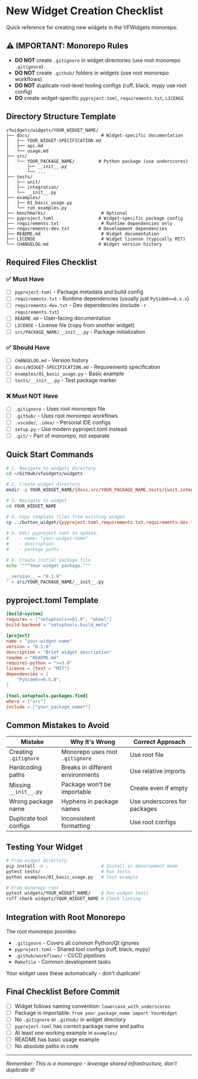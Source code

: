 # New Widget Creation Checklist

Quick reference for creating new widgets in the VFWidgets monorepo.

## ⚠️ IMPORTANT: Monorepo Rules

- **DO NOT** create `.gitignore` in widget directories (use root monorepo `.gitignore`)
- **DO NOT** create `.github/` folders in widgets (use root monorepo workflows)
- **DO NOT** duplicate root-level tooling configs (ruff, black, mypy use root config)
- **DO** create widget-specific `pyproject.toml`, `requirements.txt`, `LICENSE`

## Directory Structure Template

```
vfwidgets/widgets/YOUR_WIDGET_NAME/
├── docs/                           # Widget-specific documentation
│   ├── YOUR_WIDGET-SPECIFICATION.md
│   ├── api.md
│   └── usage.md
├── src/
│   └── YOUR_PACKAGE_NAME/         # Python package (use underscores)
│       ├── __init__.py
│       └── ...
├── tests/
│   ├── unit/
│   ├── integration/
│   └── __init__.py
├── examples/
│   ├── 01_basic_usage.py
│   └── run_examples.py
├── benchmarks/                     # Optional
├── pyproject.toml                 # Widget-specific package config
├── requirements.txt                # Runtime dependencies only
├── requirements-dev.txt           # Development dependencies
├── README.md                       # Widget documentation
├── LICENSE                         # Widget license (typically MIT)
└── CHANGELOG.md                   # Widget version history
```

## Required Files Checklist

### ✅ Must Have
- [ ] `pyproject.toml` - Package metadata and build config
- [ ] `requirements.txt` - Runtime dependencies (usually just `PySide6>=6.x.x`)
- [ ] `requirements-dev.txt` - Dev dependencies (include `-r requirements.txt`)
- [ ] `README.md` - User-facing documentation
- [ ] `LICENSE` - License file (copy from another widget)
- [ ] `src/PACKAGE_NAME/__init__.py` - Package initialization

### ✅ Should Have
- [ ] `CHANGELOG.md` - Version history
- [ ] `docs/WIDGET-SPECIFICATION.md` - Requirements specification
- [ ] `examples/01_basic_usage.py` - Basic example
- [ ] `tests/__init__.py` - Test package marker

### ❌ Must NOT Have
- [ ] `.gitignore` - Uses root monorepo file
- [ ] `.github/` - Uses root monorepo workflows
- [ ] `.vscode/`, `.idea/` - Personal IDE configs
- [ ] `setup.py` - Use modern pyproject.toml instead
- [ ] `.git/` - Part of monorepo, not separate

## Quick Start Commands

```bash
# 1. Navigate to widgets directory
cd ~/GitHub/vfwidgets/widgets

# 2. Create widget directory
mkdir -p YOUR_WIDGET_NAME/{docs,src/YOUR_PACKAGE_NAME,tests/{unit,integration},examples}

# 3. Navigate to widget
cd YOUR_WIDGET_NAME

# 4. Copy template files from existing widget
cp ../button_widget/{pyproject.toml,requirements.txt,requirements-dev.txt,LICENSE,README.md} .

# 5. Edit pyproject.toml to update:
#    - name: "your-widget-name"
#    - description
#    - package paths

# 6. Create initial package file
echo '"""Your widget package."""

__version__ = "0.1.0"
' > src/YOUR_PACKAGE_NAME/__init__.py
```

## pyproject.toml Template

```toml
[build-system]
requires = ["setuptools>=61.0", "wheel"]
build-backend = "setuptools.build_meta"

[project]
name = "your-widget-name"
version = "0.1.0"
description = "Brief widget description"
readme = "README.md"
requires-python = ">=3.8"
license = {text = "MIT"}
dependencies = [
    "PySide6>=6.5.0",
]

[tool.setuptools.packages.find]
where = ["src"]
include = ["your_package_name*"]
```

## Common Mistakes to Avoid

| Mistake | Why It's Wrong | Correct Approach |
|---------|---------------|------------------|
| Creating `.gitignore` | Monorepo uses root `.gitignore` | Use root file |
| Hardcoding paths | Breaks in different environments | Use relative imports |
| Missing `__init__.py` | Package won't be importable | Create even if empty |
| Wrong package name | Hyphens in package names | Use underscores for packages |
| Duplicate tool configs | Inconsistent formatting | Use root configs |

## Testing Your Widget

```bash
# From widget directory
pip install -e .                    # Install in development mode
pytest tests/                       # Run tests
python examples/01_basic_usage.py   # Test example

# From monorepo root
pytest widgets/YOUR_WIDGET_NAME/    # Run widget tests
ruff check widgets/YOUR_WIDGET_NAME # Check linting
```

## Integration with Root Monorepo

The root monorepo provides:
- `.gitignore` - Covers all common Python/Qt ignores
- `pyproject.toml` - Shared tool configs (ruff, black, mypy)
- `.github/workflows/` - CI/CD pipelines
- `Makefile` - Common development tasks

Your widget uses these automatically - don't duplicate!

## Final Checklist Before Commit

- [ ] Widget follows naming convention: `lowercase_with_underscores`
- [ ] Package is importable: `from your_package_name import YourWidget`
- [ ] No `.gitignore` or `.github/` in widget directory
- [ ] `pyproject.toml` has correct package name and paths
- [ ] At least one working example in `examples/`
- [ ] README has basic usage example
- [ ] No absolute paths in code

---

*Remember: This is a monorepo - leverage shared infrastructure, don't duplicate it!*